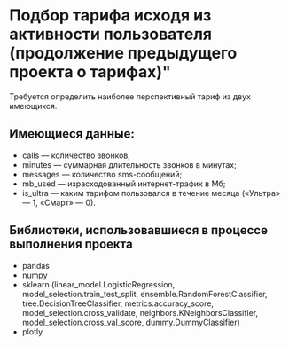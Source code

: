 # Подбор тарифа исходя из активности пользователя (продолжение предыдущего проекта о тарифах)"

Требуется определить наиболее перспективный тариф из двух имеющихся.

## Имеющиеся данные:

- сalls — количество звонков,
- minutes — суммарная длительность звонков в минутах;
- messages — количество sms-сообщений;
- mb_used — израсходованный интернет-трафик в Мб;
- is_ultra — каким тарифом пользовался в течение месяца («Ультра» — 1, «Смарт» — 0).

## Библиотеки, использовавшиеся в процессе выполнения проекта

- pandas
- numpy
- sklearn (linear_model.LogisticRegression, model_selection.train_test_split, ensemble.RandomForestClassifier, tree.DecisionTreeClassifier, metrics.accuracy_score, model_selection.cross_validate, neighbors.KNeighborsClassifier, model_selection.cross_val_score, dummy.DummyClassifier) 
- plotly